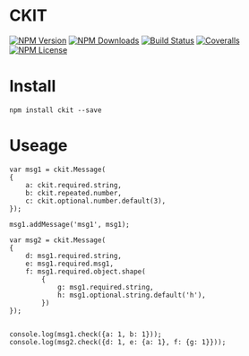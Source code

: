CKIT
==================


[![NPM Version][npm-image]][npm-url]
[![NPM Downloads][downloads-image]][npm-url]
[![Build Status][travis-image]][travis-url]
[![Coveralls][coveralls-image]][coveralls-url]
[![NPM License][license-image]][npm-url]

# Install
```
npm install ckit --save
```

# Useage

```
var msg1 = ckit.Message(
{
    a: ckit.required.string,
    b: ckit.repeated.number,
    c: ckit.optional.number.default(3),
});

msg1.addMessage('msg1', msg1);

var msg2 = ckit.Message(
{
    d: msg1.required.string,
    e: msg1.required.msg1,
    f: msg1.required.object.shape(
        {
            g: msg1.required.string,
            h: msg1.optional.string.default('h'),
        })
});


console.log(msg1.check({a: 1, b: 1}));
console.log(msg2.check({d: 1, e: {a: 1}, f: {g: 1}}));
```


[npm-image]: http://img.shields.io/npm/v/ckit.svg
[downloads-image]: http://img.shields.io/npm/dm/ckit.svg
[npm-url]: https://www.npmjs.org/package/ckit
[travis-image]: http://img.shields.io/travis/Bacra/node-ckit/master.svg?label=linux
[travis-url]: https://travis-ci.org/Bacra/node-ckit
[coveralls-image]: https://img.shields.io/coveralls/Bacra/node-ckit.svg
[coveralls-url]: https://coveralls.io/github/Bacra/node-ckit
[license-image]: http://img.shields.io/npm/l/ckit.svg
